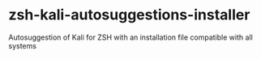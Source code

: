 # zsh-kali-autosuggestions-installer
Autosuggestion of Kali for ZSH with an installation file compatible with all systems
